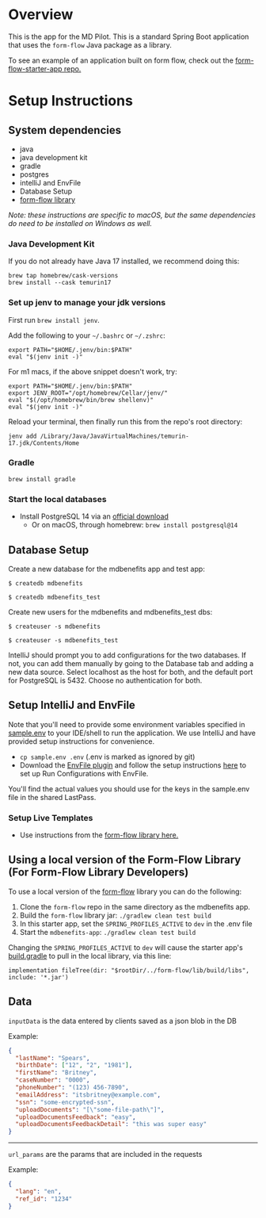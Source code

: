 # Overview

This is the app for the MD Pilot. This is a standard Spring Boot application that uses the `form-flow` Java package as a library.

To see an example of an application built on form flow, check out the [form-flow-starter-app repo.](https://github.com/codeforamerica/form-flow-starter-app)

# Setup Instructions

## System dependencies
- java
- java development kit
- gradle
- postgres
- intelliJ and EnvFile
- Database Setup
- [form-flow library](https://github.com/codeforamerica/form-flow)

_Note: these instructions are specific to macOS, but the same dependencies do need to be installed
on Windows as well._

### Java Development Kit

If you do not already have Java 17 installed, we recommend doing this:

```
brew tap homebrew/cask-versions
brew install --cask temurin17
```

### Set up jenv to manage your jdk versions

First run `brew install jenv`.

Add the following to your `~/.bashrc` or `~/.zshrc`:

```
export PATH="$HOME/.jenv/bin:$PATH"
eval "$(jenv init -)"
```

For m1 macs, if the above snippet doesn't work, try:

```
export PATH="$HOME/.jenv/bin:$PATH"
export JENV_ROOT="/opt/homebrew/Cellar/jenv/"
eval "$(/opt/homebrew/bin/brew shellenv)"
eval "$(jenv init -)"
```

Reload your terminal, then finally run this from the repo's root directory:

```
jenv add /Library/Java/JavaVirtualMachines/temurin-17.jdk/Contents/Home
```

### Gradle

`brew install gradle`

### Start the local databases

- Install PostgreSQL 14 via an [official download](https://www.postgresql.org/download/)
    - Or on macOS, through homebrew: `brew install postgresql@14`

## Database Setup
Create a new database for the mdbenefits app and test app:
```
$ createdb mdbenefits

$ createdb mdbenefits_test
```

Create new users for the mdbenefits and mdbenefits_test dbs:
```
$ createuser -s mdbenefits

$ createuser -s mdbenefits_test
```

IntelliJ should prompt you to add configurations for the two databases. If not, you can add them
manually by going to the Database tab and adding a new data source. Select localhost as the host for
both, and the default port for PostgreSQL is 5432. Choose no authentication for both.

## Setup IntelliJ and EnvFile
Note that you'll need to provide some environment variables specified in [sample.env](sample.env) to
your IDE/shell to run the application. We use IntelliJ and have provided setup instructions for
convenience.

- `cp sample.env .env` (.env is marked as ignored by git)
- Download the [EnvFile plugin](https://plugins.jetbrains.com/plugin/7861-envfile) and follow the
  setup instructions [here](https://github.com/Ashald/EnvFile#usage) to set up Run Configurations with
  EnvFile.

You'll find the actual values you should use for the keys in the sample.env file in the shared LastPass.

### Setup Live Templates

- Use instructions from
  the [form-flow library here.](https://github.com/codeforamerica/form-flow#intellij-setup)

## Using a local version of the Form-Flow Library (For Form-Flow Library Developers)

To use a local version of the  [form-flow](https://github.com/codeforamerica/form-flow) library you
can do the following:

1. Clone the `form-flow` repo in the same directory as the mdbenefits app.
2. Build the `form-flow` library jar: `./gradlew clean test build`
3. In this starter app, set the `SPRING_PROFILES_ACTIVE`  to `dev` in
   the .env file
4. Start the `mdbenefits-app`: `./gradlew clean test build`  

Changing the `SPRING_PROFILES_ACTIVE` to `dev` will cause the starter
app's [build.gradle](build.gradle) to pull in the local library, via this line:

 ```
 implementation fileTree(dir: "$rootDir/../form-flow/lib/build/libs", include: '*.jar')
 ```


## Data

`inputData` is the data entered by clients saved as a json blob in the DB

Example:
``` json
{
  "lastName": "Spears", 
  "birthDate": ["12", "2", "1981"],
  "firstName": "Britney",
  "caseNumber": "0000",
  "phoneNumber": "(123) 456-7890",
  "emailAddress": "itsbritney@example.com",
  "ssn": "some-encrypted-ssn",
  "uploadDocuments": "[\"some-file-path\"]",
  "uploadDocumentsFeedback": "easy",
  "uploadDocumentsFeedbackDetail": "this was super easy"
}
```
---

`url_params` are the params that are included in the requests

Example:
``` json
{
  "lang": "en",
  "ref_id": "1234"
}
```

